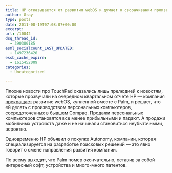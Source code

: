 ```yaml
---
title: HP отказывается от развития webOS и думает о сворачивании производства компьютеров
author: Gray
type: posts
date: 2011-08-19T07:08:07+00:00
excerpt:
url: /10842
dsq_thread_id:
  - 390380185
esml_socialcount_LAST_UPDATED:
  - 1497236420
essb_cache_expire:
  - 1615452009
categories:
  - Uncategorized

---
```








Плохие новости про TouchPad оказались лишь прелюдией к новостям, которые прозвучали на очередном квартальном отчете HP — компания [прекращает][1] развитие webOS, купленной вместе с Palm, и решает, что ей делать с производством персональных компьютеров, сосредоточенных в бывшем Compaq. Продажи персональных компьютеров становятся все менее прибыльными и падают. А продажи мобильных устройств даже и не начинали становиться неубыточными, вероятно.

Одновременно HP объявил о покупке Autonomy, компании, которая специализируется на разработке поисковых решений — это явно говорит о смене направления развития компании.

По всему выходит, что Palm помер окончательно, оставив за собой интересный софт, устройства и много-много патентов.

 [1]: http://www.bloomberg.com/news/2011-08-18/hp-said-to-be-near-10-billion-autonomy-takeover-spinoff-of-pc-business.html